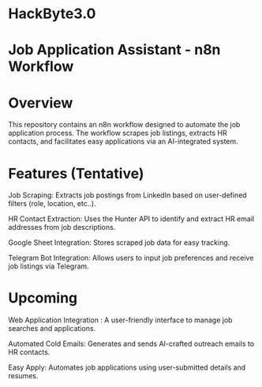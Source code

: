 # HackByte3.0

# Job Application Assistant - n8n Workflow

# Overview

This repository contains an n8n workflow designed to automate the job application process. The workflow scrapes job listings, extracts HR contacts, and facilitates easy applications via an AI-integrated system.

# Features (Tentative)

Job Scraping: Extracts job postings from LinkedIn based on user-defined filters (role, location, etc..).

HR Contact Extraction: Uses the Hunter API to identify and extract HR email addresses from job descriptions.

Google Sheet Integration: Stores scraped job data for easy tracking.

Telegram Bot Integration: Allows users to input job preferences and receive job listings via Telegram.

# Upcoming

Web Application Integration : A user-friendly interface to manage job searches and applications.

Automated Cold Emails: Generates and sends AI-crafted outreach emails to HR contacts.

Easy Apply: Automates job applications using user-submitted details and resumes.










